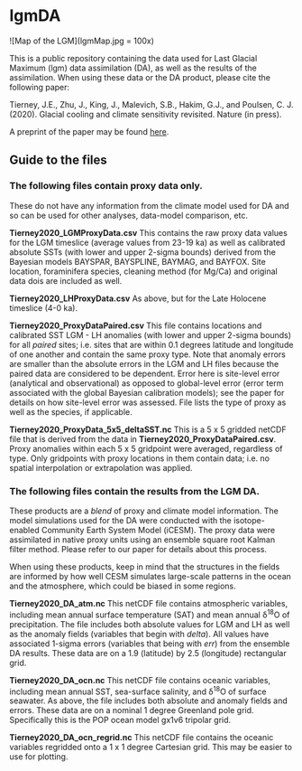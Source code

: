 # lgmDA
![Map of the LGM](lgmMap.jpg = 100x)

This is a public repository containing the data used for Last Glacial Maximum (lgm) data assimilation (DA), as well as the results of the assimilation. When using these data or the DA product, please cite the following paper:

Tierney, J.E., Zhu, J., King, J., Malevich, S.B., Hakim, G.J., and Poulsen, C. J. (2020). Glacial cooling and climate sensitivity revisited. Nature (in press).

A preprint of the paper may be found [here](https://doi.org/10.31223/osf.io/me5uj).

## Guide to the files

### The following files contain proxy data only.

These do not have any information from the climate model used for DA and so can be used for other analyses, data-model comparison, etc.

**Tierney2020_LGMProxyData.csv** This contains the raw proxy data values for the LGM timeslice (average values from 23-19 ka) as well as calibrated absolute SSTs (with lower and upper 2-sigma bounds) derived from the Bayesian models BAYSPAR, BAYSPLINE, BAYMAG, and BAYFOX. Site location, foraminifera species, cleaning method (for Mg/Ca) and original data dois are included as well.

**Tierney2020_LHProxyData.csv** As above, but for the Late Holocene timeslice (4-0 ka).

**Tierney2020_ProxyDataPaired.csv** This file contains locations and calibrated SST LGM - LH anomalies (with lower and upper 2-sigma bounds) for all *paired* sites; i.e. sites that are within 0.1 degrees latitude and longitude of one another and contain the same proxy type. Note that anomaly errors are smaller than the absolute errors in the LGM and LH files because the paired data are considered to be dependent. Error here is site-level error (analytical and observational) as opposed to global-level error (error term associated with the global Bayesian calibration models); see the paper for details on how site-level error was assessed. File lists the type of proxy as well as the species, if applicable.

**Tierney2020_ProxyData_5x5_deltaSST.nc** This is a 5 x 5 gridded netCDF file that is derived from the data in **Tierney2020_ProxyDataPaired.csv**. Proxy anomalies within each 5 x 5 gridpoint were averaged, regardless of type. Only gridpoints with proxy locations in them contain data; i.e. no spatial interpolation or extrapolation was applied.

### The following files contain the results from the LGM DA.

These products are a *blend* of proxy and climate model information. The model simulations used for the DA were conducted with the isotope-enabled Community Earth System Model (iCESM). The proxy data were assimilated in native proxy units using an ensemble square root Kalman filter method. Please refer to our paper for details about this process.

When using these products, keep in mind that the structures in the fields are informed by how well CESM simulates large-scale patterns in the ocean and the atmosphere, which could be biased in some regions.

**Tierney2020_DA_atm.nc** This netCDF file contains atmospheric variables, including mean annual surface temperature (SAT) and mean annual &delta;<sup>18</sup>O of precipitation. The file includes both absolute values for LGM and LH as well as the anomaly fields (variables that begin with *delta*). All values have associated 1-sigma errors (variables that being with *err*) from the ensemble DA results. These data are on a 1.9 (latitude) by 2.5 (longitude) rectangular grid.

**Tierney2020_DA_ocn.nc** This netCDF file contains oceanic variables, including mean annual SST, sea-surface salinity, and &delta;<sup>18</sup>O of surface seawater. As above, the file includes both absolute and anomaly fields and errors. These data are on a nominal 1 degree Greenland pole grid. Specifically this is the POP ocean model gx1v6 tripolar grid. 

**Tierney2020_DA_ocn_regrid.nc** This netCDF file contains the oceanic variables regridded onto a 1 x 1 degree Cartesian grid. This may be easier to use for plotting.